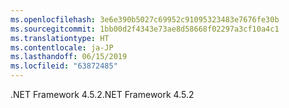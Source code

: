 ```yaml
---
ms.openlocfilehash: 3e6e390b5027c69952c91095323483e7676fe30b
ms.sourcegitcommit: 1bb00d2f4343e73ae8d58668f02297a3cf10a4c1
ms.translationtype: HT
ms.contentlocale: ja-JP
ms.lasthandoff: 06/15/2019
ms.locfileid: "63872485"
---
```

<span data-ttu-id="ce3a8-101">.NET Framework 4.5.2</span><span class="sxs-lookup"><span data-stu-id="ce3a8-101">.NET Framework 4.5.2</span></span>